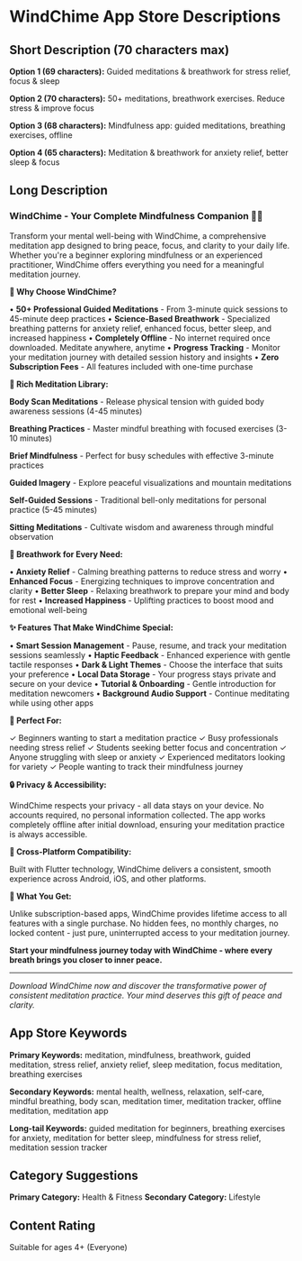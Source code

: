 # WindChime App Store Descriptions

## Short Description (70 characters max)

**Option 1 (69 characters):**
Guided meditations & breathwork for stress relief, focus & sleep

**Option 2 (70 characters):**
50+ meditations, breathwork exercises. Reduce stress & improve focus

**Option 3 (68 characters):**
Mindfulness app: guided meditations, breathing exercises, offline

**Option 4 (65 characters):**
Meditation & breathwork for anxiety relief, better sleep & focus

## Long Description

### WindChime - Your Complete Mindfulness Companion 🧘‍♀️

Transform your mental well-being with WindChime, a comprehensive meditation app designed to bring peace, focus, and clarity to your daily life. Whether you're a beginner exploring mindfulness or an experienced practitioner, WindChime offers everything you need for a meaningful meditation journey.

**🎯 Why Choose WindChime?**

• **50+ Professional Guided Meditations** - From 3-minute quick sessions to 45-minute deep practices
• **Science-Based Breathwork** - Specialized breathing patterns for anxiety relief, enhanced focus, better sleep, and increased happiness
• **Completely Offline** - No internet required once downloaded. Meditate anywhere, anytime
• **Progress Tracking** - Monitor your meditation journey with detailed session history and insights
• **Zero Subscription Fees** - All features included with one-time purchase

**🎵 Rich Meditation Library:**

**Body Scan Meditations** - Release physical tension with guided body awareness sessions (4-45 minutes)

**Breathing Practices** - Master mindful breathing with focused exercises (3-10 minutes)

**Brief Mindfulness** - Perfect for busy schedules with effective 3-minute practices

**Guided Imagery** - Explore peaceful visualizations and mountain meditations

**Self-Guided Sessions** - Traditional bell-only meditations for personal practice (5-45 minutes)

**Sitting Meditations** - Cultivate wisdom and awareness through mindful observation

**💚 Breathwork for Every Need:**

• **Anxiety Relief** - Calming breathing patterns to reduce stress and worry
• **Enhanced Focus** - Energizing techniques to improve concentration and clarity
• **Better Sleep** - Relaxing breathwork to prepare your mind and body for rest
• **Increased Happiness** - Uplifting practices to boost mood and emotional well-being

**✨ Features That Make WindChime Special:**

• **Smart Session Management** - Pause, resume, and track your meditation sessions seamlessly
• **Haptic Feedback** - Enhanced experience with gentle tactile responses
• **Dark & Light Themes** - Choose the interface that suits your preference
• **Local Data Storage** - Your progress stays private and secure on your device
• **Tutorial & Onboarding** - Gentle introduction for meditation newcomers
• **Background Audio Support** - Continue meditating while using other apps

**🌟 Perfect For:**

✓ Beginners wanting to start a meditation practice
✓ Busy professionals needing stress relief
✓ Students seeking better focus and concentration
✓ Anyone struggling with sleep or anxiety
✓ Experienced meditators looking for variety
✓ People wanting to track their mindfulness journey

**🔒 Privacy & Accessibility:**

WindChime respects your privacy - all data stays on your device. No accounts required, no personal information collected. The app works completely offline after initial download, ensuring your meditation practice is always accessible.

**📱 Cross-Platform Compatibility:**

Built with Flutter technology, WindChime delivers a consistent, smooth experience across Android, iOS, and other platforms.

**🎁 What You Get:**

Unlike subscription-based apps, WindChime provides lifetime access to all features with a single purchase. No hidden fees, no monthly charges, no locked content - just pure, uninterrupted access to your meditation journey.

**Start your mindfulness journey today with WindChime - where every breath brings you closer to inner peace.**

---

_Download WindChime now and discover the transformative power of consistent meditation practice. Your mind deserves this gift of peace and clarity._

## App Store Keywords

**Primary Keywords:**
meditation, mindfulness, breathwork, guided meditation, stress relief, anxiety relief, sleep meditation, focus meditation, breathing exercises

**Secondary Keywords:**
mental health, wellness, relaxation, self-care, mindful breathing, body scan, meditation timer, meditation tracker, offline meditation, meditation app

**Long-tail Keywords:**
guided meditation for beginners, breathing exercises for anxiety, meditation for better sleep, mindfulness for stress relief, meditation session tracker

## Category Suggestions

**Primary Category:** Health & Fitness
**Secondary Category:** Lifestyle

## Content Rating

Suitable for ages 4+ (Everyone)
